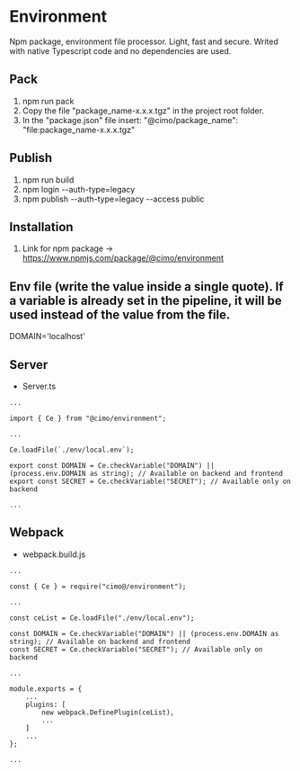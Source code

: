 # Environment

Npm package, environment file processor. Light, fast and secure.
Writed with native Typescript code and no dependencies are used.

## Pack

1. npm run pack
2. Copy the file "package_name-x.x.x.tgz" in the project root folder.
3. In the "package.json" file insert: "@cimo/package_name": "file:package_name-x.x.x.tgz"

## Publish

1. npm run build
2. npm login --auth-type=legacy
3. npm publish --auth-type=legacy --access public

## Installation

1. Link for npm package -> https://www.npmjs.com/package/@cimo/environment

## Env file (write the value inside a single quote). If a variable is already set in the pipeline, it will be used instead of the value from the file.

DOMAIN='localhost'

## Server

-   Server.ts

```
...

import { Ce } from "@cimo/environment";

...

Ce.loadFile(`./env/local.env`);

export const DOMAIN = Ce.checkVariable("DOMAIN") || (process.env.DOMAIN as string); // Available on backend and frontend
export const SECRET = Ce.checkVariable("SECRET"); // Available only on backend

...

```

## Webpack

-   webpack.build.js

```
...

const { Ce } = require("cimo@/environment");

...

const ceList = Ce.loadFile("./env/local.env");

const DOMAIN = Ce.checkVariable("DOMAIN") || (process.env.DOMAIN as string); // Available on backend and frontend
const SECRET = Ce.checkVariable("SECRET"); // Available only on backend

...

module.exports = {
    ...
    plugins: [
        new webpack.DefinePlugin(ceList),
        ...
    ]
    ...
};

...

```
